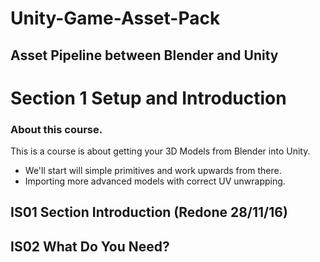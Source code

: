 # Unity-Game-Asset-Pack
## Asset Pipeline between Blender and Unity
# Section 1 Setup and Introduction

### About this course.
This is a course is about getting your 3D Models from Blender into Unity.
- We'll start will simple primitives and work upwards from there.
- Importing more advanced models with correct UV unwrapping.

## IS01 Section Introduction (Redone 28/11/16)
## IS02 What Do You Need?
